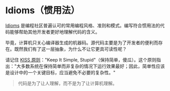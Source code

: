 # Idioms（惯用法）

[Idioms](https://en.wikipedia.org/wiki/Programming_idiom) 是编程社区普遍认可的常用编程风格、准则和模式。编写符合惯用法的代码能够帮助其他开发者更好地理解代码的含义。

毕竟，计算机只关心编译器生成的机器码。源代码主要是为了开发者的便利而存在。既然我们有了这一层抽象，为什么不让它更具可读性呢？

请记住 [KISS 原则](https://en.wikipedia.org/wiki/KISS_principle)："Keep It Simple, Stupid"（保持简单，傻瓜）。这个原则指出："大多数系统在保持简单而非复杂的情况下运行效果最好；因此，简单性应该是设计中的一个关键目标，应当避免不必要的复杂性。"

> 代码是为了让人理解，而不是为了让计算机理解。
